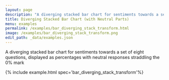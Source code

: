 ```yaml
---
layout: page
description: "A diverging stacked bar chart for sentiments towards a set of eight questions, displayed as percentages with neutral responses straddling the 0% mark"
title: Diverging Stacked Bar Chart (with Neutral Parts)
menu: examples
permalink: /examples/bar_diverging_stack_transform.html
image: /examples/bar_diverging_stack_transform.png
edit_path: _data/examples.json
---
```


A diverging stacked bar chart for sentiments towards a set of eight questions, displayed as percentages with neutral responses straddling the 0% mark

{% include example.html spec='bar_diverging_stack_transform'%}
